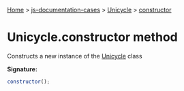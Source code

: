 [Home](./index) &gt; [js-documentation-cases](./js-documentation-cases.md) &gt; [Unicycle](./js-documentation-cases.unicycle.md) &gt; [constructor](./js-documentation-cases.unicycle.constructor.md)

# Unicycle.constructor method

Constructs a new instance of the [Unicycle](./js-documentation-cases.unicycle.md) class

**Signature:**
```javascript
constructor();
```

